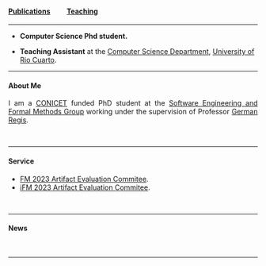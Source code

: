#### [Publications](/publications)&nbsp;   &nbsp;   &nbsp;   &nbsp;   &nbsp; [Teaching](/teaching)&nbsp;   &nbsp;   &nbsp;   &nbsp;   &nbsp; 

---


* **Computer Science Phd student.** 

* **Teaching Assistant** at the <a href="http://dc.exa.unrc.edu.ar" target="_blank" rel="noopener noreferrer">Computer Science Department</a>, <a href="https://www.unrc.edu.ar" target="_blank" rel="noopener noreferrer">University of Rio Cuarto</a>.

---

#### About Me

<div style="text-align: justify"> 
	

I am a <a href="https://www.conicet.gov.ar" target="_blank" rel="noopener noreferrer">CONICET</a> funded PhD student at the <a href="https://mfis.dc.exa.unrc.edu.ar" target="_blank" rel="noopener noreferrer">Software Engineering and Formal Methods Group</a> working under the supervision of Professor <a href="https://gregistecco.github.io" target="_blank" rel="noopener noreferrer">German Regis</a>. 

<br>

</div>

---

#### Service

* <a href="https://fm2023.isp.uni-luebeck.de/index.php/calls/#call-for-ae" target="_blank" rel="noopener noreferrer">FM 2023 Artifact Evaluation Commitee</a>.
* <a href="https://ifm23.liacs.nl/committees.html" target="_blank" rel="noopener noreferrer">iFM 2023 Artifact Evaluation Commitee</a>.

<br>

---

#### News



<br>

---
<!--p style="font-size:11px">Page template forked from <a href="https://github.com/evanca/quick-portfolio">evanca</a></p-->
<!-- Remove above link if you don't want to attibute -->
